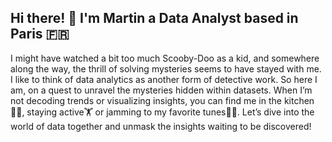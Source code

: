 ## Hi there! 🙋 I'm Martin a Data Analyst based in Paris 🇫🇷
I might have watched a bit too much Scooby-Doo as a kid, and somewhere along the way, the thrill of solving mysteries seems to have stayed with me. I like to think of data analytics as another form of detective work. So here I am, on a quest to unravel the mysteries hidden within datasets. When I’m not decoding trends or visualizing insights, you can find me in the kitchen🧑‍🍳, staying active🏋️ or jamming to my favorite tunes🧑‍🎤. Let’s dive into the world of data together and unmask the insights waiting to be discovered!

<!--
**maossand/maossand** is a ✨ _special_ ✨ repository because its `README.md` (this file) appears on your GitHub profile.

Here are some ideas to get you started:

- 🔭 I’m currently working on ...
- 🌱 I’m currently learning ...
- 👯 I’m looking to collaborate on ...
- 🤔 I’m looking for help with ...
- 💬 Ask me about ...
- 📫 How to reach me: ...
- 😄 Pronouns: ...
- ⚡ Fun fact: ...
-->
